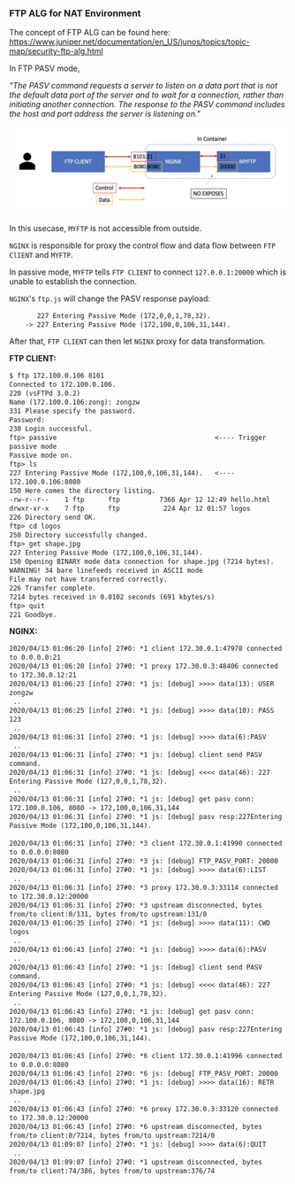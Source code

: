 ### FTP ALG for NAT Environment

The concept of FTP ALG can be found here: https://www.juniper.net/documentation/en_US/junos/topics/topic-map/security-ftp-alg.html

In FTP PASV mode,

*"The PASV command requests a server to listen on a data port that is not the default data port of the server and to wait for a connection, rather than initiating another connection. The response to the PASV command includes the host and port address the server is listening on."*

![image](./ftp-alg.png)

In this usecase, `MYFTP` is not accessible from outside. 

`NGINX` is responsible for proxy the control flow and data flow between `FTP ClIENT` and `MYFTP`.

In passive mode, `MYFTP` tells `FTP CLIENT` to connect `127.0.0.1:20000` which is unable to establish the connection. 

`NGINX`'s `ftp.js` will change the PASV response payload:

```
       227 Entering Passive Mode (172,0,0,1,78,32). 
    -> 227 Entering Passive Mode (172,100,0,106,31,144).
``` 

After that, `FTP CLIENT` can then let `NGINX` proxy for data transformation.

**FTP CLIENT:**

```
$ ftp 172.100.0.106 8101
Connected to 172.100.0.106.
220 (vsFTPd 3.0.2)
Name (172.100.0.106:zong): zongzw
331 Please specify the password.
Password:
230 Login successful.
ftp> passive                                        <---- Trigger passive mode
Passive mode on.
ftp> ls
227 Entering Passive Mode (172,100,0,106,31,144).   <---- 172.100.0.106:8080
150 Here comes the directory listing.
-rw-r--r--    1 ftp      ftp          7366 Apr 12 12:49 hello.html
drwxr-xr-x    7 ftp      ftp           224 Apr 12 01:57 logos
226 Directory send OK.
ftp> cd logos
250 Directory successfully changed.
ftp> get shape.jpg
227 Entering Passive Mode (172,100,0,106,31,144).
150 Opening BINARY mode data connection for shape.jpg (7214 bytes).
WARNING! 34 bare linefeeds received in ASCII mode
File may not have transferred correctly.
226 Transfer complete.
7214 bytes received in 0.0102 seconds (691 kbytes/s)
ftp> quit
221 Goodbye.
```

**NGINX:**

```
2020/04/13 01:06:20 [info] 27#0: *1 client 172.30.0.1:47978 connected to 0.0.0.0:21
2020/04/13 01:06:20 [info] 27#0: *1 proxy 172.30.0.3:48406 connected to 172.30.0.12:21
2020/04/13 01:06:23 [info] 27#0: *1 js: [debug] >>>> data(13): USER zongzw
 ..
2020/04/13 01:06:25 [info] 27#0: *1 js: [debug] >>>> data(10): PASS 123
 ..
2020/04/13 01:06:31 [info] 27#0: *1 js: [debug] >>>> data(6):PASV
 ..
2020/04/13 01:06:31 [info] 27#0: *1 js: [debug] client send PASV command.
2020/04/13 01:06:31 [info] 27#0: *1 js: [debug] <<<< data(46): 227 Entering Passive Mode (127,0,0,1,78,32).
 ..
2020/04/13 01:06:31 [info] 27#0: *1 js: [debug] get pasv conn: 172.100.0.106, 8080 -> 172,100,0,106,31,144
2020/04/13 01:06:31 [info] 27#0: *1 js: [debug] pasv resp:227Entering Passive Mode (172,100,0,106,31,144).

2020/04/13 01:06:31 [info] 27#0: *3 client 172.30.0.1:41990 connected to 0.0.0.0:8080
2020/04/13 01:06:31 [info] 27#0: *3 js: [debug] FTP_PASV_PORT: 20000
2020/04/13 01:06:31 [info] 27#0: *1 js: [debug] >>>> data(6):LIST
 ..
2020/04/13 01:06:31 [info] 27#0: *3 proxy 172.30.0.3:33114 connected to 172.30.0.12:20000
2020/04/13 01:06:31 [info] 27#0: *3 upstream disconnected, bytes from/to client:0/131, bytes from/to upstream:131/0
2020/04/13 01:06:35 [info] 27#0: *1 js: [debug] >>>> data(11): CWD logos
 ..
2020/04/13 01:06:43 [info] 27#0: *1 js: [debug] >>>> data(6):PASV
 ..
2020/04/13 01:06:43 [info] 27#0: *1 js: [debug] client send PASV command.
2020/04/13 01:06:43 [info] 27#0: *1 js: [debug] <<<< data(46): 227 Entering Passive Mode (127,0,0,1,78,32).
 ..
2020/04/13 01:06:43 [info] 27#0: *1 js: [debug] get pasv conn: 172.100.0.106, 8080 -> 172,100,0,106,31,144
2020/04/13 01:06:43 [info] 27#0: *1 js: [debug] pasv resp:227Entering Passive Mode (172,100,0,106,31,144).

2020/04/13 01:06:43 [info] 27#0: *6 client 172.30.0.1:41996 connected to 0.0.0.0:8080
2020/04/13 01:06:43 [info] 27#0: *6 js: [debug] FTP_PASV_PORT: 20000
2020/04/13 01:06:43 [info] 27#0: *1 js: [debug] >>>> data(16): RETR shape.jpg
 ..
2020/04/13 01:06:43 [info] 27#0: *6 proxy 172.30.0.3:33120 connected to 172.30.0.12:20000
2020/04/13 01:06:43 [info] 27#0: *6 upstream disconnected, bytes from/to client:0/7214, bytes from/to upstream:7214/0
2020/04/13 01:09:07 [info] 27#0: *1 js: [debug] >>>> data(6):QUIT
 ..
2020/04/13 01:09:07 [info] 27#0: *1 upstream disconnected, bytes from/to client:74/386, bytes from/to upstream:376/74
```
